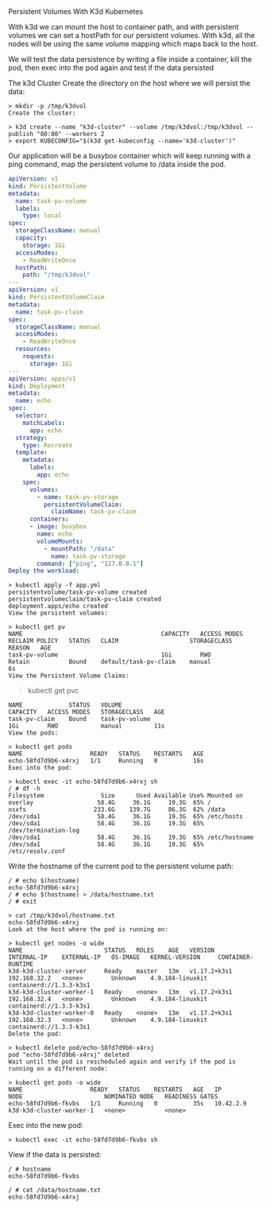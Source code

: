 Persistent Volumes With K3d Kubernetes

With k3d we can mount the host to container path, and with persistent volumes we can set a hostPath for our persistent volumes. With k3d, all the nodes will be using the same volume mapping which maps back to the host.

We will test the data persistence by writing a file inside a container, kill the pod, then exec into the pod again and test if the data persisted

The k3d Cluster
Create the directory on the host where we will persist the data:

```
> mkdir -p /tmp/k3dvol
Create the cluster:
```

```
> k3d create --name "k3d-cluster" --volume /tmp/k3dvol:/tmp/k3dvol --publish "80:80" --workers 2
> export KUBECONFIG="$(k3d get-kubeconfig --name='k3d-cluster')"
```

Our application will be a busybox container which will keep running with a ping command, map the persistent volume to /data inside the pod.

```yaml
apiVersion: v1
kind: PersistentVolume
metadata:
  name: task-pv-volume
  labels:
    type: local
spec:
  storageClassName: manual
  capacity:
    storage: 1Gi
  accessModes:
    - ReadWriteOnce
  hostPath:
    path: "/tmp/k3dvol"
---
apiVersion: v1
kind: PersistentVolumeClaim
metadata:
  name: task-pv-claim
spec:
  storageClassName: manual
  accessModes:
    - ReadWriteOnce
  resources:
    requests:
      storage: 1Gi
---
apiVersion: apps/v1
kind: Deployment
metadata:
  name: echo
spec:
  selector:
    matchLabels:
      app: echo
  strategy:
    type: Recreate
  template:
    metadata:
      labels:
        app: echo
    spec:
      volumes:
        - name: task-pv-storage
          persistentVolumeClaim:
            claimName: task-pv-claim
      containers:
      - image: busybox
        name: echo
        volumeMounts:
          - mountPath: "/data"
            name: task-pv-storage
        command: ["ping", "127.0.0.1"]
Deploy the workload:
```


```
> kubectl apply -f app.yml
persistentvolume/task-pv-volume created
persistentvolumeclaim/task-pv-claim created
deployment.apps/echo created
View the persistent volumes:
```

```
> kubectl get pv
NAME                                       CAPACITY   ACCESS MODES   RECLAIM POLICY   STATUS   CLAIM                    STORAGECLASS   REASON   AGE
task-pv-volume                             1Gi        RWO            Retain           Bound    default/task-pv-claim    manual                  6s
View the Persistent Volume Claims:
```


> kubectl get pvc
```
NAME             STATUS   VOLUME                                     CAPACITY   ACCESS MODES   STORAGECLASS   AGE
task-pv-claim    Bound    task-pv-volume                             1Gi        RWO            manual         11s
View the pods:
```

```
> kubectl get pods
NAME                   READY   STATUS    RESTARTS   AGE
echo-58fd7d9b6-x4rxj   1/1     Running   0          16s
Exec into the pod:
```

```
> kubectl exec -it echo-58fd7d9b6-x4rxj sh
/ # df -h
Filesystem                Size      Used Available Use% Mounted on
overlay                  58.4G     36.1G     19.3G  65% /
osxfs                   233.6G    139.7G     86.3G  62% /data
/dev/sda1                58.4G     36.1G     19.3G  65% /etc/hosts
/dev/sda1                58.4G     36.1G     19.3G  65% /dev/termination-log
/dev/sda1                58.4G     36.1G     19.3G  65% /etc/hostname
/dev/sda1                58.4G     36.1G     19.3G  65% /etc/resolv.conf
```

Write the hostname of the current pod to the persistent volume path:


```
/ # echo $(hostname)
echo-58fd7d9b6-x4rxj
/ # echo $(hostname) > /data/hostname.txt
/ # exit
```

```
> cat /tmp/k3dvol/hostname.txt
echo-58fd7d9b6-x4rxj
Look at the host where the pod is running on:
```

```
> kubectl get nodes -o wide
NAME                       STATUS   ROLES    AGE   VERSION        INTERNAL-IP    EXTERNAL-IP   OS-IMAGE   KERNEL-VERSION     CONTAINER-RUNTIME
k3d-k3d-cluster-server     Ready    master   13m   v1.17.2+k3s1   192.168.32.2   <none>        Unknown    4.9.184-linuxkit   containerd://1.3.3-k3s1
k3d-k3d-cluster-worker-1   Ready    <none>   13m   v1.17.2+k3s1   192.168.32.4   <none>        Unknown    4.9.184-linuxkit   containerd://1.3.3-k3s1
k3d-k3d-cluster-worker-0   Ready    <none>   13m   v1.17.2+k3s1   192.168.32.3   <none>        Unknown    4.9.184-linuxkit   containerd://1.3.3-k3s1
Delete the pod:
```

```
> kubectl delete pod/echo-58fd7d9b6-x4rxj
pod "echo-58fd7d9b6-x4rxj" deleted
Wait until the pod is rescheduled again and verify if the pod is running on a different node:
```

```
> kubectl get pods -o wide
NAME                   READY   STATUS    RESTARTS   AGE   IP          NODE                       NOMINATED NODE   READINESS GATES
echo-58fd7d9b6-fkvbs   1/1     Running   0          35s   10.42.2.9   k3d-k3d-cluster-worker-1   <none>           <none>
```
Exec into the new pod:

```
> kubectl exec -it echo-58fd7d9b6-fkvbs sh
```
View if the data is persisted:

```
/ # hostname
echo-58fd7d9b6-fkvbs

/ # cat /data/hostname.txt
echo-58fd7d9b6-x4rxj
```
